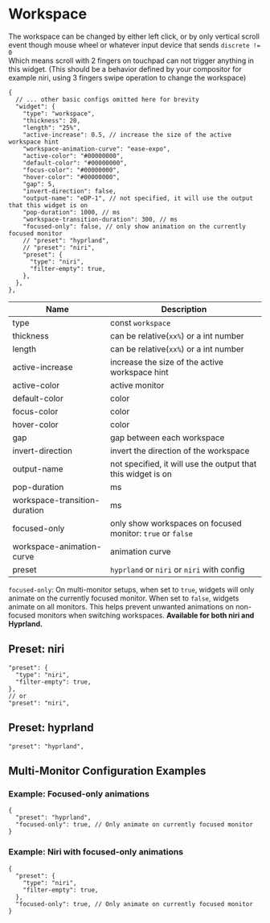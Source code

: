 # Workspace

The workspace can be changed by either left click, or by only vertical scroll event though mouse wheel or whatever input device that sends `discrete != 0`  
Which means scroll with 2 fingers on touchpad can not trigger anything in this widget. (This should be a behavior defined by your compositor for example niri, using 3 fingers swipe operation to change the workspace)

```jsonc
{
  // ... other basic configs omitted here for brevity
  "widget": {
    "type": "workspace",
    "thickness": 20,
    "length": "25%",
    "active-increase": 0.5, // increase the size of the active workspace hint
    "workspace-animation-curve": "ease-expo",
    "active-color": "#00000000",
    "default-color": "#00000000",
    "focus-color": "#00000000",
    "hover-color": "#00000000",
    "gap": 5,
    "invert-direction": false,
    "output-name": "eDP-1", // not specified, it will use the output that this widget is on
    "pop-duration": 1000, // ms
    "workspace-transition-duration": 300, // ms
    "focused-only": false, // only show animation on the currently focused monitor
    // "preset": "hyprland",
    // "preset": "niri",
    "preset": {
      "type": "niri",
      "filter-empty": true,
    },
  },
},
```

| Name                          | Description                                                  |
| ----------------------------- | ------------------------------------------------------------ |
| type                          | const `workspace`                                            |
| thickness                     | can be relative(`xx%`) or a int number                       |
| length                        | can be relative(`xx%`) or a int number                       |
| active-increase               | increase the size of the active workspace hint               |
| active-color                  | active monitor                                               |
| default-color                 | color                                                        |
| focus-color                   | color                                                        |
| hover-color                   | color                                                        |
| gap                           | gap between each workspace                                   |
| invert-direction              | invert the direction of the workspace                        |
| output-name                   | not specified, it will use the output that this widget is on |
| pop-duration                  | ms                                                           |
| workspace-transition-duration | ms                                                           |
| focused-only                  | only show workspaces on focused monitor: `true` or `false`   |
| workspace-animation-curve     | animation curve                                              |
| preset                        | `hyprland` or `niri` or `niri` with config                   |

`focused-only`: On multi-monitor setups, when set to `true`, widgets will only animate on the currently focused monitor. When set to `false`, widgets animate on all monitors. This helps prevent unwanted animations on non-focused monitors when switching workspaces. **Available for both niri and Hyprland.**

## Preset: niri

```jsonc
"preset": {
  "type": "niri",
  "filter-empty": true,
},
// or
"preset": "niri",
```

## Preset: hyprland

```jsonc
"preset": "hyprland",
```

## Multi-Monitor Configuration Examples

### Example: Focused-only animations

```jsonc
{
  "preset": "hyprland",
  "focused-only": true, // Only animate on currently focused monitor
}
```

### Example: Niri with focused-only animations

```jsonc
{
  "preset": {
    "type": "niri",
    "filter-empty": true,
  },
  "focused-only": true, // Only animate on currently focused monitor
}
```
